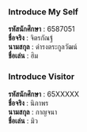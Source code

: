 ### Introduce My Self
**รหัสนักศึกษา**  : 6587051<br>
**ชื่อจริง** : จิตรกัณฐ์<br>
**นามสกุล** : ดำรงตระกูลวัฒน์<br>
**ชื่อเล่น** : ฮิม<br>

### Introduce Visitor
**รหัสนักศึกษา**  : 65XXXXX<br>
**ชื่อจริง** : นิภาพร<br>
**นามสกุล** : กาญจนา<br>
**ชื่อเล่น** : มิว<br>